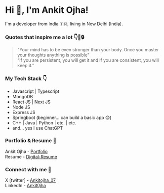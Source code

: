 # Hi 👋, I'm Ankit Ojha! 
I'm a developer from India 🇮🇳, living in New Delhi (India).

### Quotes that inspire me a lot 👇🧠🔒
> "Your mind has to be even stronger than your body. Once you master your thoughts anything is possible" </br>
> “If you are persistent, you will get it and if you are consistent, you will keep it.”

### My Tech Stack 👇
- Javascript | Typescript
- MongoDB
- React JS | Next JS
- Node JS
- Express JS
- Springboot (beginner... can build a basic app 😊)
- C++ | Java | Python | etc. | etc.
- and... yes I use ChatGPT

### Portfolio & Resume 🐼
Ankit Ojha - [Portfolio](https://ankitojha07.github.io/ankitojha-portfolio/)</br>
Resume - [Digital-Resume](https://ankitojha07.github.io/ankit-ojha-digital-resume)

### Connect with me 💭
X [twitter] - [Ankitojha_07](https://x.com/ankitojha_07) </br>
LinkedIn    - [Ankit0jha](https://www.linkedin.com/in/ankit0jha/)
